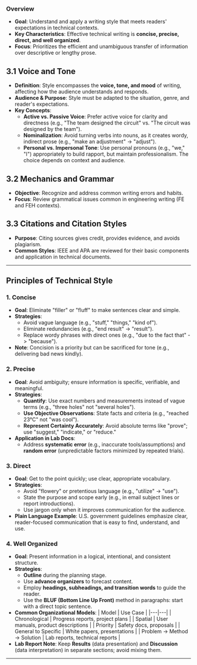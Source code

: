 ### Overview
- **Goal**: Understand and apply a writing style that meets readers' expectations in technical contexts.
- **Key Characteristics**: Effective technical writing is **concise, precise, direct, and well organized**.
- **Focus**: Prioritizes the efficient and unambiguous transfer of information over descriptive or lengthy prose.

## 3.1 Voice and Tone
- **Definition**: Style encompasses the **voice, tone, and mood** of writing, affecting how the audience understands and responds.
- **Audience & Purpose**: Style must be adapted to the situation, genre, and reader's expectations.
- **Key Concepts**:
    - **Active vs. Passive Voice**: Prefer active voice for clarity and directness (e.g., "The team designed the circuit" vs. "The circuit was designed by the team").
    - **Nominalization**: Avoid turning verbs into nouns, as it creates wordy, indirect prose (e.g., "make an adjustment" -> "adjust").
    - **Personal vs. Impersonal Tone**: Use personal pronouns (e.g., "we," "I") appropriately to build rapport, but maintain professionalism. The choice depends on context and audience.

## 3.2 Mechanics and Grammar
- **Objective**: Recognize and address common writing errors and habits.
- **Focus**: Review grammatical issues common in engineering writing (FE and FEH contexts).

## 3.3 Citations and Citation Styles
- **Purpose**: Citing sources gives credit, provides evidence, and avoids plagiarism.
- **Common Styles**: IEEE and APA are reviewed for their basic components and application in technical documents.

---

## Principles of Technical Style

### 1. Concise
- **Goal**: Eliminate "filler" or "fluff" to make sentences clear and simple.
- **Strategies**:
    - Avoid vague language (e.g., "stuff," "things," "kind of").
    - Eliminate redundancies (e.g., "end result" -> "result").
    - Replace wordy phrases with direct ones (e.g., "due to the fact that" -> "because").
- **Note**: Concision is a priority but can be sacrificed for tone (e.g., delivering bad news kindly).

### 2. Precise
- **Goal**: Avoid ambiguity; ensure information is specific, verifiable, and meaningful.
- **Strategies**:
    - **Quantify**: Use exact numbers and measurements instead of vague terms (e.g., "three holes" not "several holes").
    - **Use Objective Observations**: State facts and criteria (e.g., "reached 23°C" not "was cool").
    - **Represent Certainty Accurately**: Avoid absolute terms like "prove"; use "suggest," "indicate," or "reduce."
- **Application in Lab Docs**:
    - Address **systematic error** (e.g., inaccurate tools/assumptions) and **random error** (unpredictable factors minimized by repeated trials).

### 3. Direct
- **Goal**: Get to the point quickly; use clear, appropriate vocabulary.
- **Strategies**:
    - Avoid "flowery" or pretentious language (e.g., "utilize" -> "use").
    - State the purpose and scope early (e.g., in email subject lines or report introductions).
    - Use jargon only when it improves communication for the audience.
- **Plain Language Example**: U.S. government guidelines emphasize clear, reader-focused communication that is easy to find, understand, and use.

### 4. Well Organized
- **Goal**: Present information in a logical, intentional, and consistent structure.
- **Strategies**:
    - **Outline** during the planning stage.
    - Use **advance organizers** to forecast content.
    - Employ **headings, subheadings, and transition words** to guide the reader.
    - Use the **BLUF (Bottom Line Up Front)** method in paragraphs: start with a direct topic sentence.
- **Common Organizational Models**:
    | Model | Use Case |
    |---|---|
    | Chronological | Progress reports, project plans |
    | Spatial | User manuals, product descriptions |
    | Priority | Safety docs, proposals |
    | General to Specific | White papers, presentations |
    | Problem → Method → Solution | Lab reports, technical reports |
- **Lab Report Note**: Keep **Results** (data presentation) and **Discussion** (data interpretation) in separate sections; avoid mixing them.

---